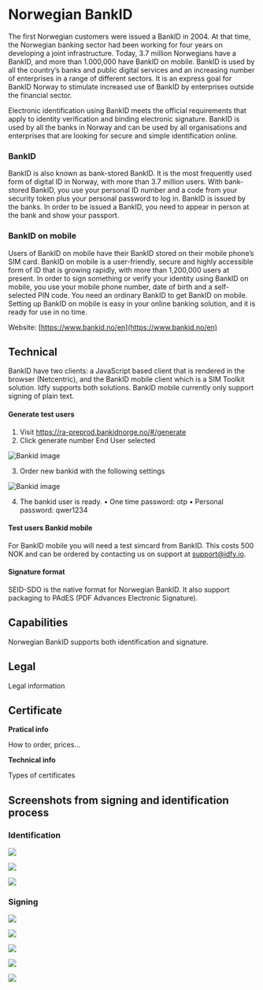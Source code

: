 # Norwegian BankID

The first Norwegian customers were issued a BankID in 2004. At that time, the Norwegian banking sector had been working for four years on developing a joint infrastructure. Today, 3.7 million Norwegians have a BankID, and more than 1.000,000 have BankID on mobile. BankID is used by all the country’s banks and public digital services and an increasing number of enterprises in a range of different sectors. It is an express goal for BankID Norway to stimulate increased use of BankID by enterprises outside the financial sector.

Electronic identification using BankID meets the official requirements that apply to identity verification and binding electronic signature. BankID is used by all the banks in Norway and can be used by all organisations and enterprises that are looking for secure and simple identification online.

### BankID

BankID is also known as bank-stored BankID. It is the most frequently used form of digital ID in Norway, with more than 3.7 million users. With bank-stored BankID, you use your personal ID number and a code from your security token plus your personal password to log in. BankID is issued by the banks. In order to be issued a BankID, you need to appear in person at the bank and show your passport.

### BankID on mobile

Users of BankID on mobile have their BankID stored on their mobile phone’s SIM card. BankID on mobile is a user-friendly, secure and highly accessible form of ID that is growing rapidly, with more than 1,200,000 users at present. In order to sign something or verify your identity using BankID on mobile, you use your mobile phone number, date of birth and a self-selected PIN code. You need an ordinary BankID to get BankID on mobile. Setting up BankID on mobile is easy in your online banking solution, and it is ready for use in no time.

Website: [https://www.bankid.no/en](https://www.bankid.no/en)

## Technical

BankID have two clients: a JavaScript based client that is rendered in the browser \(Netcentric\), and the BankID mobile client which is a SIM Toolkit solution. Idfy supports both solutions. BankID mobile currently only support signing of plain text.

#### Generate test users
1)	Visit https://ra-preprod.bankidnorge.no/#/generate
2)	Click generate number End User selected

 ![Bankid image](https://github.com/idfy-io/docs/blob/master/assets/bankiduser1.png)
 
3)	Order new bankid with the following settings

 ![Bankid image](https://github.com/idfy-io/docs/blob/master/assets/bankiduser2.png)
 
4)	The bankid user is ready. 
  •	One time password: otp
  •	Personal password: qwer1234

#### Test users Bankid mobile

For BankID mobile you will need a test simcard from BankID. This costs 500 NOK and can be ordered by contacting us on support at [support@idfy.io](mailto:support@idfy.io).

#### Signature format

SEID-SDO is the native format for Norwegian BankID. It also support packaging to PAdES \(PDF Advances Electronic Signature\).

## Capabilities

Norwegian BankID supports both identification and signature.

## Legal

Legal information

## Certificate

**Pratical info**

How to order, prices...

**Technical info**

Types of certificates

## Screenshots from signing and identification process

### Identification

![](../.gitbook/assets/nbid-auth-1.png)

![](../.gitbook/assets/nbid-auth-2.png)

![](../.gitbook/assets/nbid-auth-3.png)

### Signing

![](../.gitbook/assets/nbid-sign-1.png)

![](../.gitbook/assets/nbid-sign-2.png)

![](../.gitbook/assets/nbid-sign-3.png)

![](../.gitbook/assets/nbid-sign-4.png)

![](../.gitbook/assets/nbid-sign-5.png)


